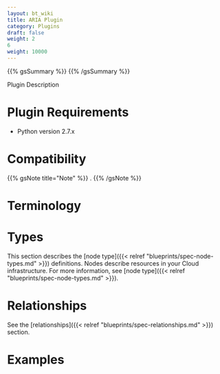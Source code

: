 ```yaml
---
layout: bt_wiki
title: ARIA Plugin
category: Plugins
draft: false
weight: 2
6
weight: 10000
---
```

{{% gsSummary %}} {{% /gsSummary %}}

Plugin Description



# Plugin Requirements

* Python version 2.7.x


# Compatibility



{{% gsNote title="Note" %}}
 .
{{% /gsNote %}}



      

# Terminology


# Types

This section describes the [node type]({{< relref "blueprints/spec-node-types.md" >}}) definitions. Nodes describe resources in your Cloud infrastructure. For more information, see [node type]({{< relref "blueprints/spec-node-types.md" >}}).


# Relationships

See the [relationships]({{< relref "blueprints/spec-relationships.md" >}}) section.

# Examples
